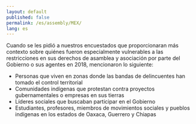```yaml
---
layout: default
published: false
permalink: /es/assembly/MEX/
lang: es
---
```


Cuando se les pidió a nuestros encuestados que proporcionaran más contexto sobre quiénes fueron especialmente vulnerables a las restricciones en sus derechos de asamblea y asociación por parte del Gobierno o sus agentes en 2018, mencionaron lo siguiente:
-	Personas que viven en zonas donde las bandas de delincuentes han tomado el control territorial 
-	Comunidades indígenas que protestan contra proyectos gubernamentales o empresas en sus tierras
-	Líderes sociales que buscaban participar en el Gobierno
-	Estudiantes, profesores, miembros de movimientos sociales y pueblos indígenas en los estados de Oaxaca, Guerrero y Chiapas

